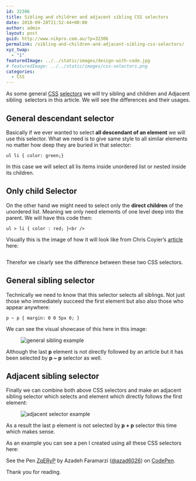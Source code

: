 ```yaml
---
id: 32306
title: Sibling and children and adjacent sibling CSS selectors
date: 2018-09-28T21:52:44+00:00
author: admin
layout: post
guid: http://www.nikpro.com.au/?p=32306
permalink: /sibling-and-children-and-adjacent-sibling-css-selectors/
xyz_twap:
  - "1"
featuredImage: ../../static/images/design-with-code.jpg
# featuredImage: ../../static/images/css-selectors.png
categories:
  - CSS
---
```

As some general [CSS](http://nikpro.com.au/category/css) [selectors](http://www.nikpro.com.au/the-css-nth-child-selector-explained-with-examples/) we will try sibling and children and Adjacent sibling  selectors in this article. We will see the differences and their usages.

## General descendant selector

Basically if we ever wanted to select **all descendant of an element** we will use this selector. What we need is to give same style to all similar elements no matter how deep they are buried in that selector:


```
ul li { color: green;}
```


In this case we will select all lis items inside unordered list or nested inside its children.

## Only child Selector

On the other hand we might need to select only the **direct children** of the unordered list. Meaning we only need elements of one level deep into the parent. We will have this code then:


```
ul > li { color : red; }<br />
```


Visually this is the image of how it will look like from Chris Coyier&#8217;s [article](https://css-tricks.com/child-and-sibling-selectors/) here:<figure class="wp-block-image">

<img src="http://www.nikpro.com.auselector-example.png" alt="" class="wp-image-32307" srcset="http://testgatsby.localselector-example.png 570w, http://testgatsby.localselector-example-300x205.png 300w" sizes="(max-width: 570px) 100vw, 570px" /> </figure> 

Therefor we clearly see the difference between these two CSS selectors.

## General sibling selector

Technically we need to know that this selector selects all siblings. Not just those who immediately succeed the first element but also also those who appear anywhere:


```
p ~ p { margin: 0 0 5px 0; }
```


We can see the visual showcase of this here in this image:<figure class="wp-block-image">

<img src="http://www.nikpro.com.augeneral-sibling-example.png" alt="general sibling example" class="wp-image-32309" srcset="http://testgatsby.localgeneral-sibling-example.png 570w, http://testgatsby.localgeneral-sibling-example-300x156.png 300w" sizes="(max-width: 570px) 100vw, 570px" /> </figure> 

Although the last **p** element is not directly followed by an article but it has been selected by **p ~ p** selector as well.

## Adjacent sibling selector

Finally we can combine both above CSS selectors and make an adjacent sibling selector which selects and element which directly follows the first element:<figure class="wp-block-image">

<img src="http://www.nikpro.com.auadjacent-selector-example.png" alt="adjacent selector example" class="wp-image-32308" srcset="http://testgatsby.localadjacent-selector-example.png 570w, http://testgatsby.localadjacent-selector-example-300x156.png 300w" sizes="(max-width: 570px) 100vw, 570px" /> </figure> 

As a result the last p element is not selected by **p + p** selector this time which makes sense.

As an example you can see a pen I created using all these CSS selectors here:

<p data-height="500" data-theme-id="0" data-slug-hash="ZqERyP" data-default-tab="html,result" data-user="azad6026" data-pen-title="ZqERyP" class="codepen">
  See the Pen <a href="https://codepen.io/azad6026/pen/ZqERyP/">ZqERyP</a> by Azadeh Faramarzi (<a href="https://codepen.io/azad6026">@azad6026</a>) on <a href="https://codepen.io">CodePen</a>.
</p>

Thank you for reading.